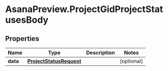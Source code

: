 # AsanaPreview.ProjectGidProjectStatusesBody

## Properties
Name | Type | Description | Notes
------------ | ------------- | ------------- | -------------
**data** | [**ProjectStatusRequest**](ProjectStatusRequest.md) |  | [optional] 
